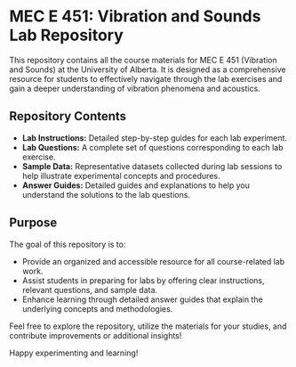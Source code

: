 # MEC E 451: Vibration and Sounds Lab Repository

This repository contains all the course materials for MEC E 451 (Vibration and Sounds) at the University of Alberta. It is designed as a comprehensive resource for students to effectively navigate through the lab exercises and gain a deeper understanding of vibration phenomena and acoustics.

## Repository Contents

- **Lab Instructions:** Detailed step-by-step guides for each lab experiment.
- **Lab Questions:** A complete set of questions corresponding to each lab exercise.
- **Sample Data:** Representative datasets collected during lab sessions to help illustrate experimental concepts and procedures.
- **Answer Guides:** Detailed guides and explanations to help you understand the solutions to the lab questions.

## Purpose

The goal of this repository is to:
- Provide an organized and accessible resource for all course-related lab work.
- Assist students in preparing for labs by offering clear instructions, relevant questions, and sample data.
- Enhance learning through detailed answer guides that explain the underlying concepts and methodologies.

Feel free to explore the repository, utilize the materials for your studies, and contribute improvements or additional insights!

Happy experimenting and learning!
